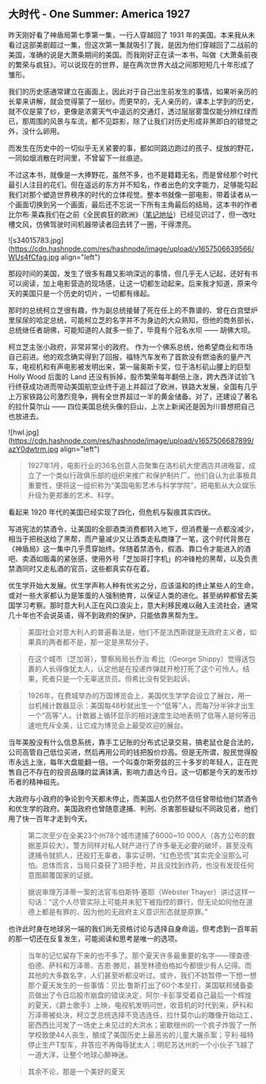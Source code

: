 ## 大时代 - One Summer: America 1927

昨天刚好看了神盾局第七季第一集，一行人穿越回了 1931 年的美国。本来我从未看过这部美剧超过一集，但这次第一集就吸引了我，是因为他们穿越回了二战前的美国，准确的说是大萧条期间的美国。而我刚好正在读一本书，叫做《大萧条前夜的繁荣与疯狂》。可以说现在的世界，是在两次世界大战之间那短短几十年形成了雏形。

我们的历史感通常建立在画面上，因此对于自己出生前发生的事情，如果听亲历的长辈来讲解，就会觉得蒙了一层纱。而更早的，无人亲历的，课本上学到的历史，就不仅是蒙了纱，更像是浓雾天气中遥远的交通灯，透过层层雾霭仅能分辨红绿而已，那周围的风景与车流，都不见踪影，除了让我们对历史形成非黑即白的错觉之外，没什么卵用。

而发生在历史中的一切似乎无关紧要的事，都如同路边跑过的孩子、绽放的野花，一同如烟消散在时间里，不曾留下一丝痕迹。

不过这本书，就像是一大捧野花，虽然不多，也不是籍籍无名，而是曾经那个时代最引人注目的花们。但在遥远的东方并不知名，作者出色的文字能力，足够能勾起我们对那个塑造世界秩序的时代的立体视觉。整本书就像一部电影，带着读者从一个画面切换到另一个画面，最后还不忘说一下所有主角最后的结局，这本书的作者比尔布·莱森我们在之前《全民疯狂的欧洲》（[笔记地址](https://someonegao.com/neither-here-nor-there-travels-in-europe)）已经见识过了，但一改吐槽文风，仿佛驾驶时间机器带读者回去转了一圈，干得漂亮。


![s34015783.jpg](https://cdn.hashnode.com/res/hashnode/image/upload/v1657506639566/WUs4fCfag.jpg align="left")

那段时间的美国，发生了很多有趣又影响深远的事情，但几乎无人记起，还好有书可以阅读，加上电影营造的现场感，让这一切都生动起来。后来我才知道，原来今天的美国只是一个历史的切片，一切都有缘起。

那时的总统柯立芝很有趣，作为副总统接替了死在任上的不靠谱的、曾在白宫壁炉里尿尿的哈定总统，可能柯立芝的名字并不为身边的大众熟知，但他的商务部长，总统继任者胡佛，可能知道的人就多一些了，毕竟有个冠名水坝 —— 胡佛大坝。

柯立芝主张小政府，非常非常小的政府。 作为一个佛系总统，他希望商业和市场自己前进。他的观念确实得到了回报，福特汽车发布了首款没有燃油表的量产汽车，电视机和有声电影被发明出来，第一届奥斯卡奖，位于洛杉矶山腰上的巨型 Holly Wood 后面的 Land 还没有拆掉，股市繁荣每年翻倍上涨，跨大西洋试验飞行终获成功进而带动美国航空业终于追上并超过了欧洲，铁路大发展，全国有几乎上万家铁路公司激烈竞争，拥有全世界超过一半的黄金储备。对了，还建设了著名的拉什莫尔山 —— 四位美国总统头像的巨山，上次上新闻还是因为川普想把自己也放进去。


![hwl.jpg](https://cdn.hashnode.com/res/hashnode/image/upload/v1657506687899/azY0dwtrm.jpg align="left")

>1927年1月，电影行业的36名创意人员聚集在洛杉矶大使酒店共进晚宴，成立了一个类似行政俱乐部的组织来推广和保护制片厂。他们自认为此事极具重要性，便将这一组织称为“美国电影艺术与科学学院”，把电影从大众娱乐升级为更郑重的艺术、科学。

看起来 1920 年代的美国已经实现了四化，但危机与裂痕其实四伏。

写进宪法的禁酒令，让美国的全部酒类消费都转入地下，但消费量一点都没减少，相当于把税送给了黑帮，而产量减少又让酒类走私商赚了一笔，这个时代背景在《神盾局》这一集中几乎贯穿始终。伴随着禁酒令，假酒、靠口令才能进入的酒吧、卖酒如贩毒的紧张感，使用外号「芝加哥打字机」的冲锋枪的黑帮，以及负责禁酒同时又走私酒的官员，这些都真实存在着。

优生学开始大发展。优生学声称人种有优劣之分，应该温和的终止某些人的生命，或对一些大家都认为是笨蛋的人强制绝育，以保证人类的进化。甚至纳粹都曾去美国学习考察。那时意大利人正在风口浪尖上，意大利移民难以融入主流社会，通常几十年也不会说英语，得不到政府的保护，只能依靠黑帮为生。

>美国社会对意大利人的普遍看法是，他们不是法西斯就是无政府主义者，如果真的两者都不是，那一定是黑帮分子。

>在这个城市（芝加哥），警察局局长乔治·希比（George Shippy）觉得送包裹的人长得像犹太人，认定他是在投递炸弹就开枪打死了这个可怜人。结果，死者只是一个无辜送货员。但希比没有受到起诉。

>1926年，在费城举办的万国博览会上，美国优生学学会设立了展台，用一台机械计数器显示：美国每48秒就出生一个“低等”人，而每7分半钟才出生一个“高等”人。计数器上循环显示的相对速度生动地表明了低等人是何等迅速地充斥全美，让它成为博览会上最受欢迎的展台。

当年美股没有什么信息系统，靠手工记账的分布式记录交易，搞老鼠仓是合法的，公司高管自己低位买进，然后再用公司的钱把股价炒高。但是无所谓，股民觉得股市永远上涨，每年大盘能翻一倍。一个叫查尔斯旁兹的三十多岁的年轻人，正在兜售自己不存在的投资品赚的盆满钵满，影响力直达今日。这一切都是今天的发币炒币者的精神祖先。

大政府与小政府的争论到今天都未停止，而美国人也仍然不信任曾带给他们禁酒令和优生学的政府。美国政府也曾随意逮捕、判刑、杀害那些疑似不同政见者，他们用了快一百年才走到今天。

>第二次至少在全美23个州78个城市逮捕了6000~10 000人（各方公布的数据差异较大）。警方同样对私人财产进行了许多毫无必要的破坏，甚至没有逮捕令就抓人，还殴打无辜者。事实证明，“红色恐慌”其实完全没那么可怕。总体而言，当局只查获了3把手枪，并且没找到炸药，也没有发现任何意图颠覆国家的证据。

>据说审理万泽蒂一案的法官韦伯斯特·塞耶（Webster Thayer）讲过这样一句话：“这个人尽管实际上可能并未犯下被指控的罪行，但无论如何他在道德上都是有罪的，因为他的无政府主义意识形态就是原罪。”

也许此时身在地球另一端的我们尚无资格讨论与选择自身命运，但考虑到一百年前的那一切还在反复发生，可能阅读和思考是唯一的选项。

>当年的记忆留存下来的也不多了。那个夏天许多最重要的名字——理查德·伯德、萨科和万泽蒂、吉恩·滕尼，甚至林德伯格如今都很少有人记得。而其他的大多数名字，人们甚至听都没听过。或许，我们不妨暂停一下想一想那个夏天发生的一些事情：贝比·鲁斯打出了60个本垒打，美国联邦储备委员做出了令日后股市崩盘的错误决定，阿尔·卡彭享受着自己最后一个辉煌的夏天，《爵士歌手》上映，电视机发明问世，收音机的时代到来，萨科和万泽蒂被处决，柯立芝总统选择不竞选连任，拉什莫尔山的雕像开始动工，密西西比河发了一场史上未见过的大洪水；密歇根州的一个疯子炸毁了一所学校致使44人丧生，酿成了美国历史上最恶劣的儿童大屠杀案；亨利·福特停止生产T型车，并答应不再侮辱犹太人；明尼苏达州的一个小伙子飞越了一道大洋，让整个地球心醉神迷。

>其余不论，那是一个美好的夏天